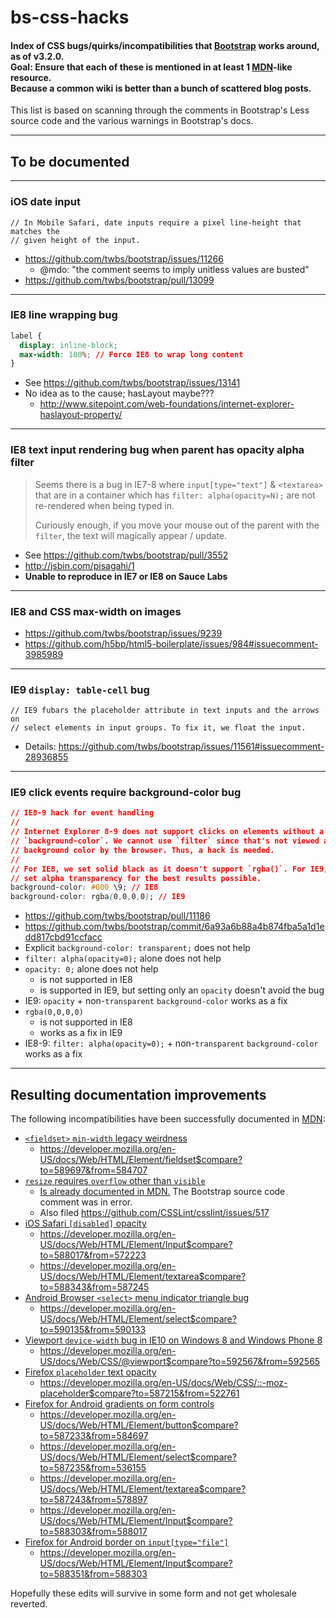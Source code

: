 bs-css-hacks
============
#### Index of CSS bugs/quirks/incompatibilities that [Bootstrap](https://github.com/twbs/bootstrap) works around, as of v3.2.0.<br>Goal: Ensure that each of these is mentioned in at least 1 [MDN](https://developer.mozilla.org/en-US/docs/Web)-like resource.<br>Because a common wiki is better than a bunch of scattered blog posts.
This list is based on scanning through the comments in Bootstrap's Less source code and the various warnings in Bootstrap's docs.

---
## To be documented

---
### iOS date input
```
// In Mobile Safari, date inputs require a pixel line-height that matches the
// given height of the input.
```
* https://github.com/twbs/bootstrap/issues/11266
  * @mdo: "the comment seems to imply unitless values are busted"
* https://github.com/twbs/bootstrap/pull/13099

---
### IE8 line wrapping bug
```css
label {
  display: inline-block;
  max-width: 100%; // Force IE8 to wrap long content
}
```
* See https://github.com/twbs/bootstrap/issues/13141
* No idea as to the cause; hasLayout maybe???
  * http://www.sitepoint.com/web-foundations/internet-explorer-haslayout-property/

---
### IE8 text input rendering bug when parent has opacity alpha filter
> Seems there is a bug in IE7-8 where `input[type="text"]` & `<textarea>` that are in a container which has `filter: alpha(opacity=N);` are not re-rendered when being typed in.
>
> Curiously enough, if you move your mouse out of the parent with the `filter`, the text will magically appear / update.

* See https://github.com/twbs/bootstrap/pull/3552
* http://jsbin.com/pisagahi/1
* **Unable to reproduce in IE7 or IE8 on Sauce Labs**

---
### IE8 and CSS max-width on images
* https://github.com/twbs/bootstrap/issues/9239
* https://github.com/h5bp/html5-boilerplate/issues/984#issuecomment-3985989

---
### IE9 `display: table-cell` bug
```
// IE9 fubars the placeholder attribute in text inputs and the arrows on
// select elements in input groups. To fix it, we float the input.
```
* Details: https://github.com/twbs/bootstrap/issues/11561#issuecomment-28936855

---
### IE9 click events require background-color bug
```css
// IE8-9 hack for event handling
//
// Internet Explorer 8-9 does not support clicks on elements without a set
// `background-color`. We cannot use `filter` since that's not viewed as a
// background color by the browser. Thus, a hack is needed.
//
// For IE8, we set solid black as it doesn't support `rgba()`. For IE9, we
// set alpha transparency for the best results possible.
background-color: #000 \9; // IE8
background-color: rgba(0,0,0,0); // IE9
```
* https://github.com/twbs/bootstrap/pull/11186
* https://github.com/twbs/bootstrap/commit/6a93a6b88a4b874fba5a1d1edd817cbd91ccfacc
* Explicit `background-color: transparent;` does not help
* `filter: alpha(opacity=0);` alone does not help
* `opacity: 0;` alone does not help
  * is not supported in IE8
  * is supported in IE9, but setting only an `opacity` doesn't avoid the bug
* IE9: `opacity` + non-`transparent` `background-color` works as a fix
* `rgba(0,0,0,0)`
  * is not supported in IE8
  * works as a fix in IE9
* IE8-9: `filter: alpha(opacity=0);` + non-`transparent` `background-color` works as a fix

---
## Resulting documentation improvements

The following incompatibilities have been successfully documented in [MDN](https://developer.mozilla.org/en-US/docs/Web):
* [`<fieldset>` `min-width` legacy weirdness](https://github.com/twbs/bootstrap/issues/12359)
  * https://developer.mozilla.org/en-US/docs/Web/HTML/Element/fieldset$compare?to=589697&from=584707
* [`resize` requires `overflow` other than `visible`](https://github.com/twbs/bootstrap/pull/13600)
  * [Is already documented in MDN.](https://developer.mozilla.org/en-US/docs/Web/CSS/resize) The Bootstrap source code comment was in error.
  * Also filed https://github.com/CSSLint/csslint/issues/517
* [iOS Safari `[disabled]` opacity](https://github.com/twbs/bootstrap/issues/11655)
  * https://developer.mozilla.org/en-US/docs/Web/HTML/Element/Input$compare?to=588017&from=572223
  * https://developer.mozilla.org/en-US/docs/Web/HTML/Element/textarea$compare?to=588343&from=587245
* [Android Browser `<select>` menu indicator triangle bug](http://getbootstrap.com/getting-started/#support-android-stock-browser)
  * https://developer.mozilla.org/en-US/docs/Web/HTML/Element/select$compare?to=590135&from=590133
* [Viewport `device-width` bug in IE10 on Windows 8 and Windows Phone 8](https://github.com/twbs/bootstrap/issues/10497)
  * https://developer.mozilla.org/en-US/docs/Web/CSS/@viewport$compare?to=592567&from=592565
* [Firefox `placeholder` text opacity](https://github.com/twbs/bootstrap/pull/11526)
  * https://developer.mozilla.org/en-US/docs/Web/CSS/::-moz-placeholder$compare?to=587215&from=522761
* [Firefox for Android gradients on form controls](https://github.com/twbs/bootstrap/issues/8702)
  * https://developer.mozilla.org/en-US/docs/Web/HTML/Element/button$compare?to=587233&from=584697
  * https://developer.mozilla.org/en-US/docs/Web/HTML/Element/select$compare?to=587235&from=536155
  * https://developer.mozilla.org/en-US/docs/Web/HTML/Element/textarea$compare?to=587243&from=578897
  * https://developer.mozilla.org/en-US/docs/Web/HTML/Element/Input$compare?to=588303&from=588017
* [Firefox for Android border on `input[type="file"]`](https://github.com/twbs/bootstrap/issues/8702)
  * https://developer.mozilla.org/en-US/docs/Web/HTML/Element/Input$compare?to=588351&from=588303

Hopefully these edits will survive in some form and not get wholesale reverted.
